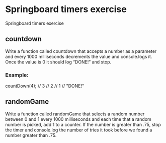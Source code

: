 # Springboard timers exercise
Springboard timers exercise

## countdown
Write a function called countdown that accepts a number as a parameter and every 1000 milliseconds decrements the value and console.logs it. Once the value is 0 it should log “DONE!” and stop.
### Example:

countDown(4);
// 3
// 2
// 1
// "DONE!"

## randomGame
Write a function called randomGame that selects a random number between 0 and 1 every 1000 milliseconds and each time that a random number is picked, add 1 to a counter. If the number is greater than .75, stop the timer and console.log the number of tries it took before we found a number greater than .75.
